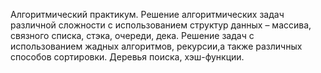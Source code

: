 Алгоритмический практикум.
Решение алгоритмических задач различной сложности с использованием структур данных –
массива, связного списка, стэка, очереди, дека. Решение задач с использованием жадных
алгоритмов, рекурсии,а также различных способов сортировки. Деревья поиска, хэш-функции.
